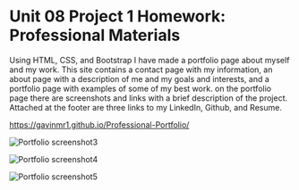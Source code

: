 # Unit 08 Project 1 Homework: Professional Materials

Using HTML, CSS, and Bootstrap I have made a portfolio page about myself and my work. This site contains a contact page with my information, an about page with a description of me and my goals and interests, and a portfolio page with examples of some of my best work. on the portfolio page there are screenshots and links with a brief description of the project. Attached at the footer are three links to my LinkedIn, Github, and Resume.

https://gavinmr1.github.io/Professional-Portfolio/

![Portfolio screenshot3](/Assets/Images/Screenshot3.png?raw=true "Screenshot3")

![Portfolio screenshot4](/Assets/Images/Screenshot4.png?raw=true "Screenshot4")

![Portfolio screenshot5](/Assets/Images/Screenshot5.png?raw=true "Screenshot5")
